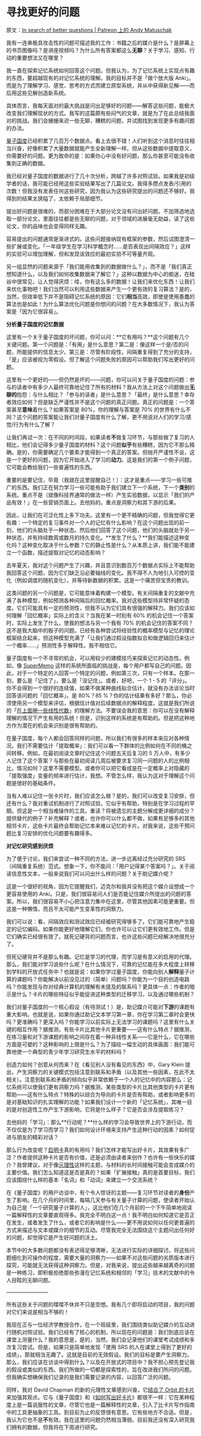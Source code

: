 # 寻找更好的问题

原文：[In search of better questions | Patreon 上的 Andy Matuschak](https://www.patreon.com/posts/in-search-of-47047644)

我有一连串极具攻击性的问题可描述我的工作：书籍之后的媒介是什么？是屏幕上的书页图像吗？是讲座视频吗？为什么所有答案都这么**无聊**？关于学习、感知、行动的重要想法又在哪里？

我一直在探索记忆系统如何回答这个问题。但我认为，为了记忆系统上实现点有趣的东西，要超越现有的对记忆系统的理解。我的目标并不是「做个放大版 Anki」。而是为了理解学习、感觉、思考的方式而建立原型系统，并从中获得新见解——而后用这些见解创造新系统。

具体而言，我每天面对的最大挑战是问出足够好的问题——解答这些问题，能极大改变我们理解现状的方式。我写的这篇颇有些闷气的文章，就是为了在此总结我面对的挑战。我们会姗姗来迟一些无聊，糟糕的问题，并试图找到发现更多有趣问题的办法。

[量子国度](https://quantum.country/)已经积累了几百万个数据点。看上去很不错！人们听到这个消息时往往相当兴奋，好像积累了大量数据就能产生全新理解一样。但从这些数据中提取意义，你需要好的问题。更为致命的是：如果你心中没有好问题，那么你甚至可能没有收集到正确的数据。

我已经对量子国度的数据进行了几十次分析，跨越了许多对照试验。如果我是初级学者的话，我可能已经用这些实验结果写出了几篇论文。我得多攒点发表/引用的次数！但我没有发表任何这些研究，因为我认为这些研究提出的问题还不够好。我得到的结果太狭隘了，太依赖于局部细节。

提出好问题是很难的，而部分困难在于大部分论文没有问出好问题。不加筛选地选取一部分论文，里面往往都是些无聊的问题，对于领域的进展毫无助益，读了这些论文，你的品味也会变得同样无趣。

容易提出的问题通常是渐进式的。这些问题接纳现有框架的参数，然后试图澄清一些扩展或变化。「一年级学生在学习科学概念时......是否表现出间隔效应？」这样的实验可以增加理解，但和发现该效应的最初实验不可等量齐观。

另一组显然的问题来源于「我们能用收集到的数据做什么？」，而不是「我们真正想知道什么，以及我们如何收集数据来了解它？」这种以数据为中心的痴迷，在硅谷中很常见，让人觉得厌烦：哇，你有这么多的数据！让我们来优化东西！让我们来优化事物吧！我们当然可以利用这些数据来产生一个更有效的复习算法？是的，当然，但效率低下并不是阻碍记忆系统的原因：它们**相当**高效，即使是使用愚蠢的算法也是如此！为什么算法优化问题是你想问的问题？在大多数情况下，我认为答案是「因为它很容易」。

**分析量子国度的记忆数据**

这里有一个关于量子国度的坏问题，你可以问：**它有用吗？**这个问题有几个关键问题。第一个问题是：「有用」是什么意思？第二是：像这样一个是/否的问题，所能提供的信息太少。第三是：尽管有阶段性，间隔重复得到了充分的支持，「是」应该被视为零假设。但了解这个问题失败的原因可以帮助我们写出更好的问题。

这里有一个更好的——但仍然是坏的——问题，你可以问关于量子国度的问题：参与的读者中有多少人最终可靠地记住了所有的材料？我从方法上对这个问题做出**无聊的**抱怨：与什么相比？「参与的读者」是什么意思？「最终」是什么意思？幸存者效应如何？但是缺乏严谨性并不是这个问题的真正问题。真正的问题是：一个答案甚至**意味**着什么？如果答案是 80%，你的理解与答案是 70% 的世界有什么不同？这个问题的答案能让我们对量子国度有什么了解，更不用说对人们的学习/感觉/行为有什么了解？

让我们再试一次：在不同的时间段，如果读者**不**做复习环节，与那些做了复习的人相比，他们会记得多少量子国度的材料？这个问题**似乎**有些糟糕，因为它不那么精确。是的，你需要确定几个要素才能得到一个真正的答案。但抛开严谨性不谈，这是一个更好的问题，因为它开始进入了学习的**动力**。这是我们的第一个例子问题，它可能会教给我们一些普遍性的东西。

重要的是要记住，毕竟（我就在这里提醒自己！）：这才是重点——学习一些可推广的东西。我们正在努力学习一些可能有助于我们建立下一个系统，下一个**类别**的系统。重点不是（就像科技界通常的做法一样）产生实验数据，以显示「我们的产品有效！」在一些营销页面上。去他妈的。重点是洞察力和其下游的后果。

因此，让我们在可泛化性上多下功夫。这里有一个更不精确的问题，但我觉得它更有趣：一个特定的复习事件对一个人的记忆有什么影响？在这个问题出现的前一刻，他们的头脑处于一种状态。然后他们回答了这个问题，他们的头脑就处于另一种状态，并有持续数周或数月的持久变化。**发生了什么？**我们能描述这种变化吗？这种变化取决于什么参数？它的静止性是什么？从本质上讲，我们能不能建立一个函数，描述提取对记忆的动态影响？

去年夏天，我对这个问题产生了兴趣，并且意识到数百万个数据点实际上不能帮助我回答这个问题，因为它们缺乏沿必要轴线的变化。我不得不人为地引入可控的变化（例如调度的随机变化），并等待新数据的积累。这是一个痛苦但宝贵的教训。

这类问题的另一个问题是，它可能意味着构建一个模型。有关间隔重复的文献中充满了各种模型，例如预测各种间隔后的回忆概率。我对这些模型持非常怀疑的态度。它们可能具有一定的预测性，但我不认为它们具有很强的解释力。我们应该如何理解「回忆概率」实际上的含义？当我在某一时刻有 60% 的机会记住一个答案时，实际上发生了什么，使我的想法与另一个我有 70% 的机会记住的答案不同？这不是我大脑中的骰子的问题。已经有各种尝试将经验性的概率模型与记忆的理论框架结合起来，但这种模型充满了「让我们通过假设指数拟合和做逻辑回归来估计一个概率......」预测性多于解释性。我不相信它。

量子国度有一个不寻常的机会，可以用较少的建模技巧来探索记忆的动态性。例如，像 [SuperMemo](https://en.wikipedia.org/wiki/SuperMemo) 这样的系统所面临的挑战是，每个用户都写自己的问题。因此，对于一个特定的人回答一个特定的问题，例如第三次，只有一个样本。在那一刻，要么是「记住了」，要么是「没记住」。或者，好吧，一个 1 - 5 的「评分」。你不会得到一个很好的连续值，如果不做某种曲线拟合估计，就没有办法谈论当时回答该问题的「回忆概率」。是 80%？85 %？你的估计结果有多好？那么，你必须使用另一个模型来评估，根据估计值对后续数据点的解释程度。这就是我们所说的「[在上面擦一些线性代数](https://xkcd.com/1838/)」的理解方法。不要误会我的意思：你可以在没有解释理解的情况下产生有用的系统！但是，识别这样的系统是有帮助的。但是把这种地方作为潜在的机会来识别是很有帮助的。

在量子国度，每个人都会回答同样的问题，所以我们有很多的样本来应对各种情况。我们不需要估计「提取概率」：我们可以看一下群体的比例如何在不同的桶之间转移。例如，在最初阅读文章时记住这个问题五天后复习的 5 万人中，有多少人记住了这个答案？与那些在最初阅读几周后被要求复习同一问题的人的比例相比，情况如何？这里不需要模型。或者你可以把它看成是在一定概率上对隐藏的「提取强度」变量的频率进行估计，我想。不管怎么样，我认为这对于理解这个问题是很好的基础条件。

当有人难以记住一张卡片时，我们应该怎么做？是的，我们可以改变复习安排，但还有什么？我对重试机制进行了对照试验，它似乎有帮助，特别是在学习过程的早期。但这是一个相当难操作的工具。重读？将被遗忘的主题分解成更详细的成分？提供替代的例子？补充解释？或者，也许你可以什么都不做，如果有足够多的其他相邻卡片，这些卡片最终会帮助记忆本来难以记忆的卡片。对我来说，这些干预问题比复习安排的优化问题要有趣得多。

**对记忆研究感到厌烦**

为了便于讨论，我们来尝试一种不同的方法，进一步远离经过充分研究的 SRS （间隔重复系统）范式。想象一下，你不能问：「用户记得某个答案吗？」。关于阅读信息性文本，一般来说我们可以问出什么样的问题？关于助记媒介呢？

这是一个很好的视角，因为它提醒我们，迈克尔和我并没有把这个媒介设想成一个更容易使用的 Anki。只是，我们很容易问人们是否能记住媒介所提出的问题的答案。所以，我们很容易不小心把注意力集中在这里，尽管其他因素可能更重要。但这是一种懒惰，而且不太可能产生变革性的洞察力。

我们可以说：看，间隔效应和测试效应已经被研究得够多了。它们能可靠地产生稳定的记忆编码。如果你能更好地理解它们，你也许可以让它们更有效地工作。但是它们确实已经很有效了。就死记硬背的问题而言，也许这些问题已经解决地很充分了。

但死记硬背并不是那么有趣。记忆是学习的代理，而学习是有意义的启用的代理。那么，我们能对学习说些什么呢？在什么情况下，可靠的记忆能在多大程度上转移到学科的开放式任务中？也就是说：如果你学过量子国度，你能向别人**解释**量子计算的课题吗？你能解决以前没见过的（简单）问题吗？你能为一个目的创造电路吗？你能发现与你对经典计算机的理解有未提及的联系吗？更具体一点：作者的暗示是什么？卡片的哪些特征似乎能促进这种类型的迁移学习，以及通过哪些机制？

我们对量子国度的一个核心假设（有待测试！）是，助记媒介可能对**下游**的课题有重大影响。也就是说，如果你通过助记文本学习第一章，你在学习第二章时会更快吗？更准确吗？更深入吗？你能学习以前实际上无法学习的课题吗？这里有什么关键的相互作用？据推测，有些卡片比其他卡片更重要——这有什么特点？据推测，在练习量和对下游课题的影响之间存在着一种非线性关系——它是什么，它在哪些方面是可塑的？这种影响的上限是什么？为了描绘一幅生动的具体画面：我们能可靠地使一个典型的青少年学习研究生水平的材料吗？

创造力如何？创意从何而来？在《看见别人没有看见的东西》中，Gary Klein 提出，产生洞察力的关键模式包括注意到联系和矛盾（以及其他一些因素，在此不太相关）。注意到联系和矛盾的倾向似乎非常依赖于一个人的记忆中的内容那么：记忆系统可以使我们更有洞察力吗？据推测，某些类型的卡片比其他类型的卡片更有帮助——这有什么特点？特殊的以综合为导向的卡片是否有帮助，或者影响更多的是对基础知识的扎实理解的功能？如果我们设计一个新的「记忆系统」，其唯一目的是对创造性工作产生下游影响，它将是什么样子？它是否会涉及提取练习？

去他妈的「学习」：那么**行动呢？**什么样的学习会导致世界上的下游行动，而不仅仅是为了学习而学习？我们如何设计环境来支持产生这种行动的因素？如何促进与朋友的精彩对话？

那么行为改变呢？[启明卡](https://andymatuschak.org/prompts/#prompting-salience)真的有用吗？我们怎样才能写出好卡片，其效果有多广泛？作者提供这种卡片是否有价值，还是必须由读者来创作？也许有一些快乐的媒介？我曾建议，对于像[元理性](https://metarationality.com/maps-and-territory)这样的主题，与材料的长时间接触可能会变成媒介的主要价值。我们怎么知道这是否是真的？如果「扩展接触」真的是首要目标，我们应该围绕什么样的基本「名词」和「动词」来建立一个交流系统？

在《量子国度》的用户访谈中，有个令人惊讶的主题——复习环节对读者的**身份**产生了影响。在几个月的时间里，每隔几天参与有关量子计算的问题，使读者开始认为自己是「一个研究量子计算的人」，这比他们在几个月前的一个下午简单地阅读一篇解释性的文章要直观得多。我完全不明白这一点！我不明白如何知道它是否正在发生，或者发生了什么，或者它的影响是什么——更不用说如何以任何更普遍的方式来描述与文本或媒介的细节的互动。尽管我完全无法围绕这个主题问出任何好的问题，却觉得它是产生好问题的沃土。

本节中的大多数问题都没有表述得足够清晰，无法进行实际的详细探讨。将这些问题细化到可操作的程度，需要大量的洞察力——如果不对这些问题的劣质版本进行探究，可能就无法获得这种洞察力。但是，对我来说，提出这些越来越离奇的问题是一种练习，即积极拒绝那些弥漫在记忆系统和相邻的「学习」技术的文献中的令人目眩的无聊问题。

————————

所有这些关于问题的喋喋不休并不只是空想。我有几个即将启动的项目，我的问题对它们来说是相当不够的！

我现在正与一位经济学教授合作，在一个班级里，我们围绕类似助记媒介的互动进行随机对照试验。我们已经有了核心的机制，所以现在的问题是：我们到底应该在课堂上测量什么？我的意思是，是的，当然，我们会记录他们的课堂考试成绩和多次复习尝试。但是，如果只是简单地发现「使用 SRS 的人在课堂上得到了更好的成绩」，那就相当无趣了。这就是目前的无效假设。我们的目标是要产生洞察力。那么，我们应该在访谈中得到什么？以及在开放式的项目中？我不担心预先登记我的假设或类似的东西。我们所做的一切都是探索性的，旨在改进我们所问的问题。但我确实想确保我们记录的是我们需要记录的内容，以回答广泛的问题。

同样，我对 David Chapman 的新的元理性文章感到兴奋，它[结合了 Orbit 的卡片](https://metarationality.com/maps-and-territory)来加强其观点。它与《量子国度》和《[如何写出好卡片](https://andymatuschak.org/prompts)》都很不一样：它在某种程度上是一篇说服性的文章，尽管它也是一篇解释性的文章，引入了比卡片写作指南中的工具更抽象的工具。到目前为止的反馈很有意思。它有些地方不合适。但是，我认为它也不是**不**有效。我在这里的问题仍然相当薄弱。目前我还没有深入研究我们拥有的数据，但我将在下周进行研究。